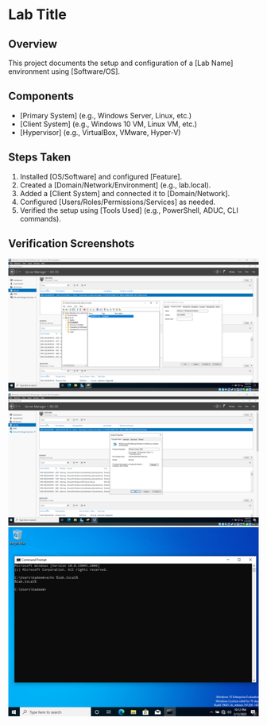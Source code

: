 # Lab Title 

## Overview
This project documents the setup and configuration of a [Lab Name] environment using [Software/OS].

## Components
- [Primary System] (e.g., Windows Server, Linux, etc.)
- [Client System] (e.g., Windows 10 VM, Linux VM, etc.)
- [Hypervisor] (e.g., VirtualBox, VMware, Hyper-V)

## Steps Taken
1. Installed [OS/Software] and configured [Feature].
2. Created a [Domain/Network/Environment] (e.g., lab.local).
3. Added a [Client System] and connected it to [Domain/Network].
4. Configured [Users/Roles/Permissions/Services] as needed.
5. Verified the setup using [Tools Used] (e.g., PowerShell, ADUC, CLI commands).

## Verification Screenshots
![Users and Computers](https://github.com/deemthedream99/Active-Directory-VirtualBox-Lab/blob/main/Users%20and%20Computers.png?raw=true) 
![Computer Description](https://github.com/deemthedream99/Active-Directory-VirtualBox-Lab/blob/main/Computer%20Description.png?raw=true)
![Windows 10](https://github.com/deemthedream99/Active-Directory-VirtualBox-Lab/blob/main/Windows%2010.png?raw=true)
